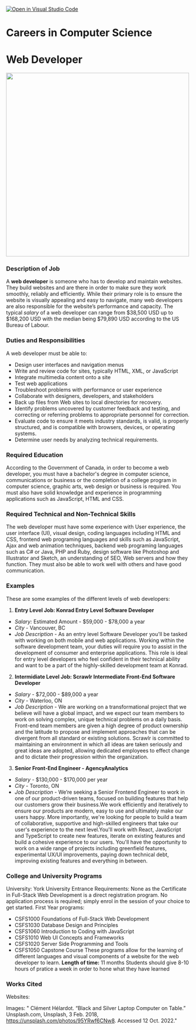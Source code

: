 [![Open in Visual Studio Code](https://classroom.github.com/assets/open-in-vscode-c66648af7eb3fe8bc4f294546bfd86ef473780cde1dea487d3c4ff354943c9ae.svg)](https://classroom.github.com/online_ide?assignment_repo_id=8805027&assignment_repo_type=AssignmentRepo)
# Careers in Computer Science

# Web Developer 
<img src="https://images.unsplash.com/photo-1517694712202-14dd9538aa97?ixlib=rb-1.2.1&ixid=MnwxMjA3fDB8MHxwaG90by1wYWdlfHx8fGVufDB8fHx8&auto=format&fit=crop&w=870&q=80" width="500" height="500">

### Description of Job
A **web developer** is someone who has to develop and maintain websites. They build websites and are there in order to make sure they work smoothly, reliably and efficiently. While their primary role is to ensure the website is visually appealing and easy to navigate, many web developers are also responsible for the website’s performance and capacity. The typical _salary_ of a web developer can range from $38,500 USD up to $168,200 USD with the median being $79,890 USD according to the US Bureau of Labour.
### Duties and Responsibilities
A web developer must be able to:
* Design user interfaces and navigation menus
* Write and review code for sites, typically HTML, XML, or JavaScript
* Integrate multimedia content onto a site
* Test web applications
* Troubleshoot problems with performance or user experience
* Collaborate with designers, developers, and stakeholders
* Back up files from Web sites to local directories for recovery.
* Identify problems uncovered by customer feedback and testing, and correcting or referring problems to appropriate personnel for correction.
* Evaluate code to ensure it meets industry standards, is valid, is properly structured, and is compatible with browsers, devices, or operating systems.
* Determine user needs by analyzing technical requirements.
### Required Education
According to the Government of Canada, in order to become a web developer, you must have a bachelor's degree in computer science, communications or business or the completion of a college program in computer science, graphic arts, web design or business is required. You must also have solid knowledge and experience in programming applications such as JavaScript, HTML and CSS.
### Required Technical and Non-Technical Skills
The web developer must have some experience with User experience, the user interface (UI), visual design, coding languages including HTML and CSS, frontend web programing languages and skills such as JavaScript, Ajax and web animation techniques, backend web programing languages such as C# or Java, PHP and Ruby,
design software like Photoshop and Illustrator and Sketch, an understanding of SEO, Web servers and how they function. They must also be able to work well with others and have good communication.
### Examples
These are some examples of the different levels of web developers:
1. __Entry Level Job: Konrad Entry Level Software Developer__
* *Salary:* Estimated Amount - $59,000 - $78,000 a year
* *City* - Vancouver, BC
* *Job Description* - As an entry level Software Developer you'll be tasked with working on both mobile and web applications. Working within the software development team, your duties will require you to assist in the development of consumer and enterprise applications. This role is ideal for entry level developers who feel confident in their technical ability and want to be a part of the highly-skilled development team at Konrad.
2. __Intermidiate Level Job: Scrawlr Intermediate Front-End Software Developer__ 
* _Salary_ - $72,000 - $89,000 a year
* _City_ - Waterloo, ON
* _Job Description_ - We are working on a transformational project that we believe will have a global impact, and we expect our team members to work on solving complex, unique technical problems on a daily basis. Front-end team members are given a high degree of product ownership and the latitude to propose and implement approaches that can be divergent from all standard or existing solutions.
Scrawlr is committed to maintaining an environment in which all ideas are taken seriously and great ideas are adopted, allowing dedicated employees to effect change and to dictate their progression within the organization.
3. __Senior Front-End Engineer - AgencyAnalytics__
* _Salary_ - $130,000 - $170,000 per year
* _City_ - Toronto, ON
* _Job Description_ - We’re seeking a Senior Frontend Engineer to work in one of our product-driven teams, focused on building features that help our customers grow their business.We work efficiently and iteratively to ensure our products are modern, easy to use and ultimately make our users happy. More importantly, we're looking for people to build a team of collaborative, supportive and high-skilled engineers that take our user's experience to the next level.You'll work with React, JavaScript and TypeScript to create new features, iterate on existing features and build a cohesive experience to our users. You'll have the opportunity to work on a wide range of projects including greenfield features, experimental UX/UI improvements, paying down technical debt, improving existing features and everything in between.
### College and University Programs
University: York University
Entrance Requirements: None as the Certificate in Full-Stack Web Development is a direct registration program. No application process is required; simply enrol in the session of your choice to get started.
First Year programs: 
* CSFS1000 Foundations of Full-Stack Web Development
* CSFS1030 Database Design and Principles
* CSFS1060 Introduction to Coding with JavaScript
* CSFS1010 Web UI Concepts and Frameworks
* CSFS1020 Server Side Programming and Tools
* CSFS1050 Capstone Course
These programs allow for the learning of different languages and visual components of a website for the web developer to learn.
__Length of time:__ 11 months 
Students should give 8-10 hours of pratice a week in order to hone what they have learned
### Works Cited 
Websites:

Images: 
" Clément Hélardot. “Black and Silver Laptop Computer on Table.” Unsplash.com, Unsplash, 3 Feb. 2018, https://unsplash.com/photos/95YRwf6CNw8. Accessed 12 Oct. 2022." 

‌